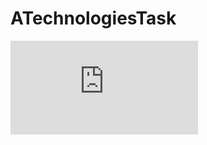 # ATechnologiesTask


![alt text](https://github.com/3mosakr/ATechnologiesTask/blob/master/ATechnologiesTask.Api/System%20Documentation/AtechnologyTest%20Documentation.pdf)
